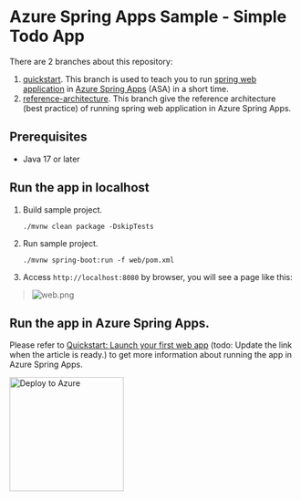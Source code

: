 # Azure Spring Apps Sample - Simple Todo App

There are 2 branches about this repository:
1. [quickstart](https://github.com/Azure-Samples/ASA-Samples-Web-Application/blob/quickstart/README.md). This branch is used to teach you to run [spring web application](https://spring.io/web-applications) in [Azure Spring Apps](https://learn.microsoft.com/en-us/azure/spring-apps/overview) (ASA) in a short time.
2. [reference-architecture](https://github.com/Azure-Samples/ASA-Samples-Web-Application/blob/reference-architecture/README.md). This branch give the reference architecture (best practice) of running spring web application in Azure Spring Apps.

## Prerequisites

- Java 17 or later

## Run the app in localhost

1. Build sample project.

    ```shell
    ./mvnw clean package -DskipTests
    ```

2. Run sample project.

    ```shell
    ./mvnw spring-boot:run -f web/pom.xml
    ```

3. Access `http://localhost:8080` by browser, you will see a page like this:

> ![web.png](./assets/web.png)

## Run the app in Azure Spring Apps.

Please refer to [Quickstart: Launch your first web app](.) (todo: Update the link when the article is ready.) to get more information about running the app in Azure Spring Apps.

<a href="https://yonghui-dev-apps-deploy-webapp.azuremicroservices.io/deploy.html?url=https://github.com/hui1110/ASA-Samples-Web-Application&branch=quickstart&module=web" data-linktype="external">
    <img src="https://user-images.githubusercontent.com/58474919/236122963-8c0857bb-3822-4485-892a-445fa33f1612.png" alt="Deploy to Azure" width="200px" data-linktype="relative-path">
</a>
